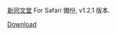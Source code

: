 [新同文堂][1] For Safari 備份, v1.2.1 版本.

[Download][2]

[1]: http://tongwen.openfoundry.org
[2]: https://github.com/shinrenpan/NewTongWenTang/releases/download/1.2.1/NewTongWenTang.safariextz
